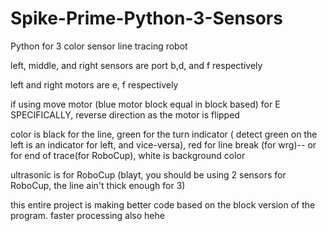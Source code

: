 # Spike-Prime-Python-3-Sensors
Python for 3 color sensor line tracing robot

left, middle, and right sensors are port b,d, and f respectively

left and right motors are e, f respectively

if using move motor (blue motor block equal in block based) for E SPECIFICALLY, reverse direction as the motor is flipped

color is black for the line, green for the turn indicator ( detect green on the left is an indicator for left, and vice-versa), red for line break (for wrg)-- or for end of trace(for RoboCup), white is background color

ultrasonic is for RoboCup (blayt, you should be using 2 sensors for RoboCup, the line ain't thick enough for 3)

this entire project is making better code based on the block version of the program. faster processing also hehe
	
